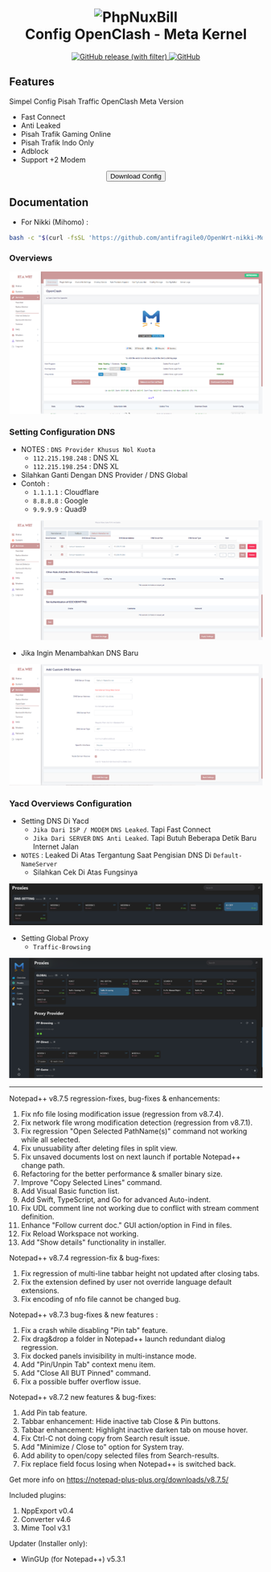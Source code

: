 <h1 align="center">
  <img src="https://raw.githubusercontent.com/MetaCubeX/Clash.Meta/Alpha/Meta.png" alt="PhpNuxBill" width="150">
  <br>Config OpenClash - Meta Kernel<br>
</h1>

<p align="center">
  <a href="https://github.com/antifragile0/Config-Open-ClashMeta/releases">
    <img alt="GitHub release (with filter)" src="https://img.shields.io/github/v/release/antifragile0/Config-Open-ClashMeta?label=Latest%20Release&labelColor=white">
  </a>
  <a href="https://github.com/antifragile0/Config-Open-ClashMeta/blob/main/LICENSE">
   <img alt="GitHub" src="https://img.shields.io/github/license/antifragile0/Config-Open-ClashMeta">
  </a>
</p>

## Features

Simpel Config Pisah Traffic OpenClash Meta Version

- Fast Connect
- Anti Leaked
- Pisah Trafik Gaming Online
- Pisah Trafik Indo Only
- Adblock
- Support +2 Modem

<p>

<p align="center">
  <a href="https://github.com/antifragile0/Config-Open-ClashMeta/releases">
    <button type="button" name="myButton">Download Config</button>
  </a>
</p>

## Documentation

- For Nikki (Mihomo) :

```bash
bash -c "$(curl -fsSL 'https://github.com/antifragile0/OpenWrt-nikki-Mod/raw/refs/heads/main/install.sh')"
```

### Overviews

![Img](image/Overviews.png)

### Setting Configuration DNS

- NOTES : `DNS Provider Khusus Nol Kuota`
  - `112.215.198.248` : DNS XL
  - `112.215.198.254` : DNS XL
- Silahkan Ganti Dengan DNS Provider / DNS Global
- Contoh :
  - `1.1.1.1` : Cloudflare
  - `8.8.8.8` : Google
  - `9.9.9.9` : Quad9

![img1](image/DNS.png)

- Jika Ingin Menambahkan DNS Baru

![img1](image/Add-DNS.png)

### Yacd Overviews Configuration

- Setting DNS Di Yacd
  - `Jika Dari ISP / MODEM` `DNS Leaked`. Tapi Fast Connect
  - `Jika Dari SERVER` `DNS Anti Leaked`. Tapi Butuh Beberapa Detik Baru Internet Jalan
- `NOTES` : Leaked Di Atas Tergantung Saat Pengisian DNS Di `Default-NameServer`
  - Silahkan Cek Di Atas Fungsinya

![img1](image/DNS-SET.png)

- Setting Global Proxy
  - `Traffic-Browsing`

![img6](image/Yacd.png)

---
Notepad++ v8.7.5 regression-fixes, bug-fixes & enhancements:

 1. Fix nfo file losing modification issue (regression from v8.7.4).
 2. Fix network file wrong modification detection (regression from v8.7.1).
 3. Fix regression "Open Selected PathName(s)" command not working while all selected.
 4. Fix unusuability after deleting files in split view.
 5. Fix unsaved documents lost on next launch if portable Notepad++ change path.    
 6. Refactoring for the better performance & smaller binary size.
 7. Improve "Copy Selected Lines" command.
 8. Add Visual Basic function list.
 9. Add Swift, TypeScript, and Go for advanced Auto-indent.
10. Fix UDL comment line not working due to conflict with stream comment definition.
11. Enhance "Follow current doc." GUI action/option in Find in files.
12. Fix Reload Workspace not working.
13. Add "Show details" functionality in installer.


Notepad++ v8.7.4 regression-fix & bug-fixes:

1. Fix regression of multi-line tabbar height not updated after closing tabs.
2. Fix the extension defined by user not override language default extensions.
3. Fix encoding of nfo file cannot be changed bug.


Notepad++ v8.7.3 bug-fixes & new features :

1. Fix a crash while disabling "Pin tab" feature.
2. Fix drag&drop a folder in Notepad++ launch redundant dialog regression.
3. Fix docked panels invisibility in multi-instance mode.
4. Add "Pin/Unpin Tab" context menu item.
5. Add "Close All BUT Pinned" command.
6. Fix a possible buffer overflow issue.


Notepad++ v8.7.2 new features & bug-fixes:

1. Add Pin tab feature.
2. Tabbar enhancement: Hide inactive tab Close & Pin buttons.  
3. Tabbar enhancement: Highlight inactive darken tab on mouse hover.
4. Fix Ctrl-C not doing copy from Search result issue.
5. Add "Minimize / Close to" option for System tray.
6. Add ability to open/copy selected files from Search-results.
7. Fix replace field focus losing when Notepad++ is switched back.


Get more info on
https://notepad-plus-plus.org/downloads/v8.7.5/


Included plugins:

1.  NppExport v0.4
2.  Converter v4.6
3.  Mime Tool v3.1


Updater (Installer only):

* WinGUp (for Notepad++) v5.3.1
